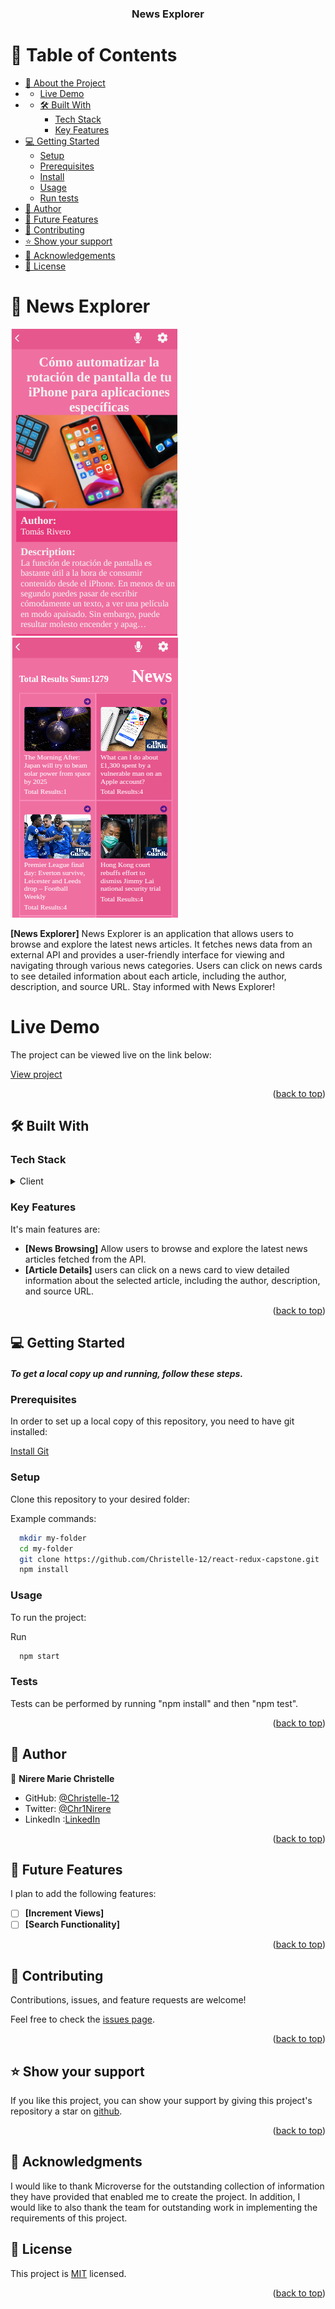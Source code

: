 <a name="readme-top"></a>

<div align="center">

  <h3><b>News Explorer</b></h3>

</div>

<!-- TABLE OF CONTENTS -->

# 📗 Table of Contents

- [📖 About the Project](#about-project)
- - [Live Demo](#live-demo)
- - [🛠 Built With](#built-with)
    - [Tech Stack](#tech-stack)
    - [Key Features](#key-features)
- [💻 Getting Started](#getting-started)
  - [Setup](#setup)
  - [Prerequisites](#prerequisites)
  - [Install](#install)
  - [Usage](#usage)
  - [Run tests](#run-tests)
- [👥 Author](#author)
- [🔭 Future Features](#future-features)
- [🤝 Contributing](#contributing)
- [⭐️ Show your support](#support)
- [🙏 Acknowledgements](#acknowledgements)
- [📝 License](#license)

<!-- PROJECT DESCRIPTION -->

# 📖 News Explorer <a name="about-project"></a>

![Screenshot 2](src/images/Screenshot%20from%202023-06-01%2014-23-05.png)
![Screenshot 1](src/images/Screenshot%20from%202023-06-01%2014-22-32.png)

**[News Explorer]** News Explorer is an application that allows users to browse and explore the latest news articles. It fetches news data from an external API and provides a user-friendly interface for viewing and navigating through various news categories. Users can click on news cards to see detailed information about each article, including the author, description, and source URL. Stay informed with News Explorer! 

# Live Demo <a name="live-demo"></a>

The project can be viewed live on the link below:

[View project](https://space-travelershub.onrender.com)

<p align="right">(<a href="#readme-top">back to top</a>)</p>


## 🛠 Built With <a name="built-with"></a>
### Tech Stack <a name="tech-stack"></a>
<details>
  <summary>Client</summary>
  <ul>
    <li>HTML and CSS</li>
    <li><a href="https://reactjs.org/">React</a></li>
  </ul>
</details>

<!-- Key Features -->


### Key Features <a name="key-features"></a>
It's main features are: 
- **[News Browsing]** 
Allow users to browse and explore the latest news articles fetched from the API. 
- **[Article Details]**
users can click on a news card to view detailed information about the selected article, including the author, description, and source URL. 

<p align="right">(<a href="#readme-top">back to top</a>)</p>

<!-- GETTING STARTED -->

## 💻 Getting Started <a name="getting-started"></a>

##### To get a local copy up and running, follow these steps.

### Prerequisites <a name="prerequisites"></a>
In order to set up a local copy of this repository, you need to have git installed: 

[Install Git](https://git-scm.com/book/en/v2/Getting-Started-Installing-Git) <a name="install"></a>

### Setup <a name="setup"></a>

Clone this repository to your desired folder:


Example commands:

```sh
  mkdir my-folder
  cd my-folder
  git clone https://github.com/Christelle-12/react-redux-capstone.git
  npm install
```

### Usage <a name="usage"></a>

To run the project:

  Run 
  ```sh
    npm start
  ```

### Tests <a name="run-tests"></a>
Tests can be performed by running "npm install" and then "npm test".

<p align="right">(<a href="#readme-top">back to top</a>)</p>

<!-- AUTHORS -->

## 👥 Author <a name="author"></a>


👤 **Nirere Marie Christelle**
- GitHub: [@Christelle-12](https://github.com/Christelle-12)
- Twitter: [@Chr1Nirere](https://twitter.com/Chr1Nirere)
- LinkedIn :[LinkedIn](https://www.linkedin.com/in/nirere-marie-christelle-9b139823b/)


<p align="right">(<a href="#readme-top">back to top</a>)</p>

<!-- FUTURE FEATURES -->

## 🔭 Future Features <a name="future-features"></a>
I plan to add the following features:

- [ ] **[Increment Views]**
- [ ] **[Search Functionality]**

<p align="right">(<a href="#readme-top">back to top</a>)</p>

<!-- CONTRIBUTING -->

## 🤝 Contributing <a name="contributing"></a>

Contributions, issues, and feature requests are welcome!

Feel free to check the [issues page](https://github.com/Christelle-12/space-travelers/issues).

<p align="right">(<a href="#readme-top">back to top</a>)</p>

<!-- SUPPORT -->

## ⭐️ Show your support <a name="support"></a>

If you like this project, you can show your support by giving this project's repository a star on [github](https://github.com/Christelle-12/react-redux-capstone). 

<p align="right">(<a href="#readme-top">back to top</a>)</p>

<!-- ACKNOWLEDGEMENTS -->

## 🙏 Acknowledgments <a name="acknowledgements"></a>

I would like to thank Microverse for the outstanding collection of information they have provided that enabled me to create the project. In addition, I would like to also thank the team for outstanding work in implementing the requirements of this project. 


<!-- LICENSE -->

## 📝 License <a name="license"></a>

This project is [MIT](https://github.com/Christelle-12/space-travelers/blob/f13cdd834cdeac642a7443cd8bbea2be91bcebc1/LICENSE.md) licensed.

<p align="right">(<a href="#readme-top">back to top</a>)</p>